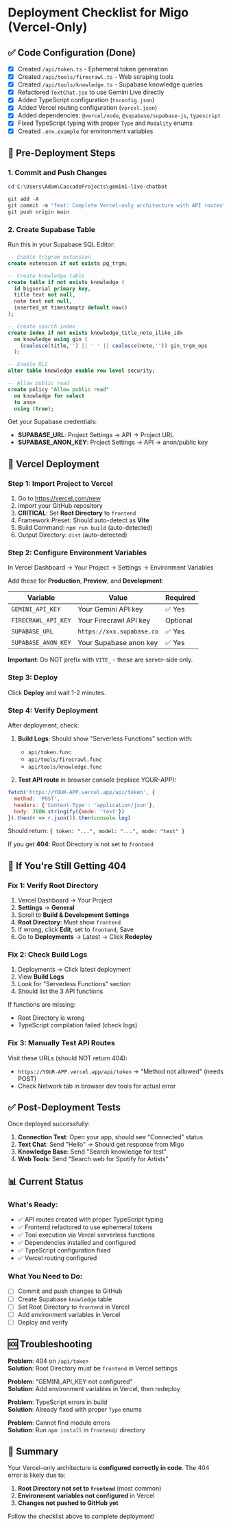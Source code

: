 # Deployment Checklist for Migo (Vercel-Only)

## ✅ Code Configuration (Done)

- [x] Created `/api/token.ts` - Ephemeral token generation
- [x] Created `/api/tools/firecrawl.ts` - Web scraping tools
- [x] Created `/api/tools/knowledge.ts` - Supabase knowledge queries
- [x] Refactored `TextChat.jsx` to use Gemini Live directly
- [x] Added TypeScript configuration (`tsconfig.json`)
- [x] Added Vercel routing configuration (`vercel.json`)
- [x] Added dependencies: `@vercel/node`, `@supabase/supabase-js`, `typescript`
- [x] Fixed TypeScript typing with proper `Type` and `Modality` enums
- [x] Created `.env.example` for environment variables

## 📝 Pre-Deployment Steps

### 1. Commit and Push Changes

```powershell
cd C:\Users\Adam\CascadeProjects\gemini-live-chatbot

git add -A
git commit -m "feat: Complete Vercel-only architecture with API routes"
git push origin main
```

### 2. Create Supabase Table

Run this in your Supabase SQL Editor:

```sql
-- Enable trigram extension
create extension if not exists pg_trgm;

-- Create knowledge table
create table if not exists knowledge (
  id bigserial primary key,
  title text not null,
  note text not null,
  inserted_at timestamptz default now()
);

-- Create search index
create index if not exists knowledge_title_note_ilike_idx
  on knowledge using gin (
    (coalesce(title,'') || ' ' || coalesce(note,'')) gin_trgm_ops
  );

-- Enable RLS
alter table knowledge enable row level security;

-- Allow public read
create policy "Allow public read" 
  on knowledge for select 
  to anon 
  using (true);
```

Get your Supabase credentials:
- **SUPABASE_URL**: Project Settings → API → Project URL
- **SUPABASE_ANON_KEY**: Project Settings → API → anon/public key

## 🚀 Vercel Deployment

### Step 1: Import Project to Vercel

1. Go to https://vercel.com/new
2. Import your GitHub repository
3. **CRITICAL**: Set **Root Directory** to `frontend`
4. Framework Preset: Should auto-detect as **Vite**
5. Build Command: `npm run build` (auto-detected)
6. Output Directory: `dist` (auto-detected)

### Step 2: Configure Environment Variables

In Vercel Dashboard → Your Project → Settings → Environment Variables

Add these for **Production**, **Preview**, and **Development**:

| Variable | Value | Required |
|----------|-------|----------|
| `GEMINI_API_KEY` | Your Gemini API key | ✅ Yes |
| `FIRECRAWL_API_KEY` | Your Firecrawl API key | Optional |
| `SUPABASE_URL` | `https://xxx.supabase.co` | ✅ Yes |
| `SUPABASE_ANON_KEY` | Your Supabase anon key | ✅ Yes |

**Important**: Do NOT prefix with `VITE_` - these are server-side only.

### Step 3: Deploy

Click **Deploy** and wait 1-2 minutes.

### Step 4: Verify Deployment

After deployment, check:

1. **Build Logs**: Should show "Serverless Functions" section with:
   - `api/token.func`
   - `api/tools/firecrawl.func`
   - `api/tools/knowledge.func`

2. **Test API route** in browser console (replace YOUR-APP):
```javascript
fetch('https://YOUR-APP.vercel.app/api/token', {
  method: 'POST',
  headers: {'Content-Type': 'application/json'},
  body: JSON.stringify({mode: 'text'})
}).then(r => r.json()).then(console.log)
```

Should return: `{ token: "...", model: "...", mode: "text" }`

If you get **404**: Root Directory is not set to `frontend`

## 🔧 If You're Still Getting 404

### Fix 1: Verify Root Directory

1. Vercel Dashboard → Your Project
2. **Settings** → **General**
3. Scroll to **Build & Development Settings**
4. **Root Directory**: Must show `frontend`
5. If wrong, click **Edit**, set to `frontend`, Save
6. Go to **Deployments** → Latest → Click **Redeploy**

### Fix 2: Check Build Logs

1. Deployments → Click latest deployment
2. View **Build Logs**
3. Look for "Serverless Functions" section
4. Should list the 3 API functions

If functions are missing:
- Root Directory is wrong
- TypeScript compilation failed (check logs)

### Fix 3: Manually Test API Routes

Visit these URLs (should NOT return 404):

- `https://YOUR-APP.vercel.app/api/token` → "Method not allowed" (needs POST)
- Check Network tab in browser dev tools for actual error

## ✅ Post-Deployment Tests

Once deployed successfully:

1. **Connection Test**: Open your app, should see "Connected" status
2. **Text Chat**: Send "Hello" → Should get response from Migo
3. **Knowledge Base**: Send "Search knowledge for test"
4. **Web Tools**: Send "Search web for Spotify for Artists"

## 📊 Current Status

### What's Ready:
- ✅ API routes created with proper TypeScript typing
- ✅ Frontend refactored to use ephemeral tokens
- ✅ Tool execution via Vercel serverless functions
- ✅ Dependencies installed and configured
- ✅ TypeScript configuration fixed
- ✅ Vercel routing configured

### What You Need to Do:
- [ ] Commit and push changes to GitHub
- [ ] Create Supabase `knowledge` table
- [ ] Set Root Directory to `frontend` in Vercel
- [ ] Add environment variables in Vercel
- [ ] Deploy and verify

## 🆘 Troubleshooting

**Problem**: 404 on `/api/token`  
**Solution**: Root Directory must be `frontend` in Vercel settings

**Problem**: "GEMINI_API_KEY not configured"  
**Solution**: Add environment variables in Vercel, then redeploy

**Problem**: TypeScript errors in build  
**Solution**: Already fixed with proper `Type` enums

**Problem**: Cannot find module errors  
**Solution**: Run `npm install` in `frontend/` directory

## 📝 Summary

Your Vercel-only architecture is **configured correctly in code**. The 404 error is likely due to:
1. **Root Directory not set to `frontend`** (most common)
2. **Environment variables not configured** in Vercel
3. **Changes not pushed to GitHub yet**

Follow the checklist above to complete deployment!
